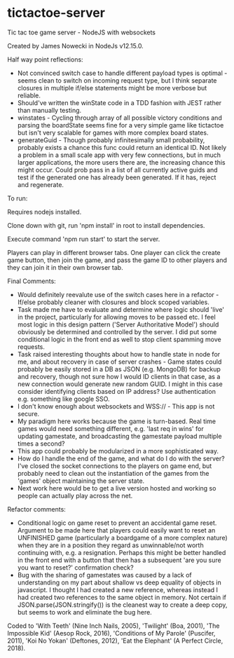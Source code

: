 # tictactoe-server
Tic tac toe game server - NodeJS with websockets

Created by James Nowecki in NodeJs v12.15.0.

Half way point reflections:

 - Not convinced switch case to handle different payload types is optimal - seems clean to switch on incoming request type, but I think separate closures in multiple if/else statements might be more verbose but reliable.
 - Should've written the winState code in a TDD fashion with JEST rather than manually testing.
 - winstates - Cycling through array of all possible victory conditions and parsing the boardState seems fine for a very simple game like tictactoe but isn't very scalable for games with more complex board states.
 - generateGuid - Though probably infinitesimally small probability, probably exists a chance this func could return an identical ID. Not likely a problem in a small scale app with very few connections, but in much larger applications, the more users there are, the increasing chance this might occur. Could prob pass in a list of all currently active guids and test if the generated one has already been generated. If it has, reject and regenerate.

To run: 

Requires nodejs installed.

Clone down with git, run 'npm install' in root to install dependencies.

Execute command 'npm run start' to start the server.

Players can play in different browser tabs. One player can click the create game button, then join the game, and pass the game ID to other players and they can join it in their own browser tab.

Final Comments:

 - Would definitely reevalute use of the switch cases here in a refactor - If/else probably cleaner with closures and block scoped variables.
 - Task made me have to evaluate and determine where logic should 'live' in the project, particularly for allowing moves to be passed etc. I feel most logic in this design pattern ('Server Authoritative Model') should obviously be determined and controlled by the server. I did put some conditional logic in the front end as well to stop client spamming move requests.
 - Task raised interesting thoughts about how to handle state in node for me, and about recovery in case of server crashes - Game states could probably be easily stored in a DB as JSON (e.g. MongoDB) for backup and recovery, though not sure how I would ID clients in that case, as a new connection would generate new random GUID. I might in this case consider identifying clients based on IP address? Use authentication e.g. something like google SSO.
 - I don't know enough about websockets and WSS:// - This app is not secure.
 - My paradigm here works because the game is turn-based. Real time games would need something different, e.g. 'last req in wins' for updating gamestate, and broadcasting the gamestate payload multiple times a second?
 - This app could probably be modularized in a more sophisticated way.
 - How do I handle the end of the game, and what do I do with the server? I've closed the socket connections to the players on game end, but probably need to clean out the instantiation of the games from the 'games' object maintaining the server state.
 - Next work here would be to get a live version hosted and working so people can actually play across the net.

Refactor comments:

 - Conditional logic on game reset to prevent an accidental game reset. Argument to be made here that players could easily want to reset an UNFINISHED game (particularly a boardgame of a more complex nature) when they are in a position they regard as unwinnable/not worth continuing with, e.g. a resignation. Perhaps this might be better handled in the front end with a button that then has a subsequent 'are you sure you want to reset?' confirmation check?
 - Bug with the sharing of gamestates was caused by a lack of understanding on my part about shallow vs deep equality of objects in javascript. I thought I had created a new reference, whereas instead I had created two references to the same object in memory. Not certain if JSON.parse(JSON.stringify()) is the cleanest way to create a deep copy, but seems to work and eliminate the bug here.


Coded to 'With Teeth' (Nine Inch Nails, 2005), 'Twilight' (Boa, 2001), 'The Impossible Kid' (Aesop Rock, 2016), 'Conditions of My Parole' (Puscifer, 2011), 'Koi No Yokan' (Deftones, 2012), 'Eat the Elephant' (A Perfect Circle, 2018).
